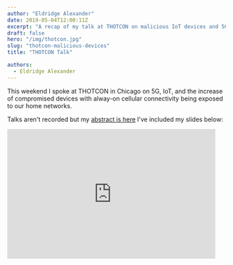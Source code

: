 ```yaml
---
author: "Eldridge Alexander"
date: 2019-05-04T12:00:11Z
excerpt: "A recap of my talk at THOTCON on malicious IoT devices and 5G Networks."
draft: false
hero: "/img/thotcon.jpg"
slug: "thotcon-malicious-devices"
title: "THOTCON Talk"

authors:
  - Eldridge Alexander
---
```


This weekend I spoke at THOTCON in Chicago on 5G, IoT, and the increase of compromised devices with alway-on cellular connectivity being exposed to our home networks.

Talks aren't recorded but my [abstract is here](https://thotcon.org/archive/speakers-0xA.html) I've included my slides below:

<iframe src="https://docs.google.com/presentation/d/e/2PACX-1vR5Wtm96jZs_LHFwStt7Ca3e7hHV-mFoRS6OPh83sYuFULZirrHzeImJfwjF17LFrH74wsWjp8P5x37/embed?start=false&loop=false&delayms=3000" frameborder="0" width="480" height="299" allowfullscreen="true" mozallowfullscreen="true" webkitallowfullscreen="true"></iframe>
